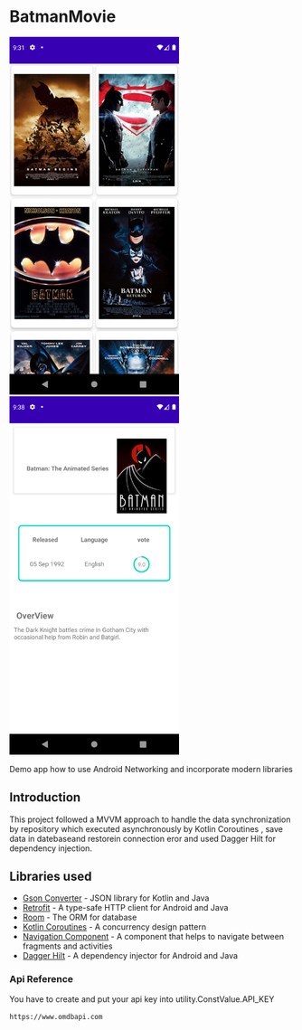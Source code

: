 # BatmanMovie


  <img src="https://raw.githubusercontent.com/saeed-lotfi/BatmanMovie/master/screenshots/Screenshot_1607018476.png" width="300">   <img src="https://raw.githubusercontent.com/saeed-lotfi/BatmanMovie/master/screenshots/device-2020-12-03-213913.png" width="300">
  
  Demo app how to use Android Networking and incorporate modern libraries

## Introduction

  This project followed a MVVM approach to handle the data synchronization by repository which executed asynchronously by Kotlin Coroutines , save data in datebaseand restorein connection eror and used Dagger Hilt for dependency injection.
  
## Libraries used

* [Gson Converter](https://github.com/square/retrofit/tree/master/retrofit-converters/gson) - JSON library for Kotlin and Java
* [Retrofit](https://square.github.io/retrofit/) - A type-safe HTTP client for Android and Java
* [Room](https://developer.android.com/topic/libraries/architecture/room) - The ORM for database
* [Kotlin Coroutines](https://developer.android.com/kotlin/coroutines) - A concurrency design pattern 
* [Navigation Component](https://developer.android.com/guide/navigation/navigation-getting-started) -  A component that helps to navigate between fragments and activities 
* [Dagger Hilt](https://dagger.dev/hilt/) - A dependency injector for Android and Java


### Api Reference
You have to create and put your api key into utility.ConstValue.API_KEY
```
https://www.omdbapi.com


